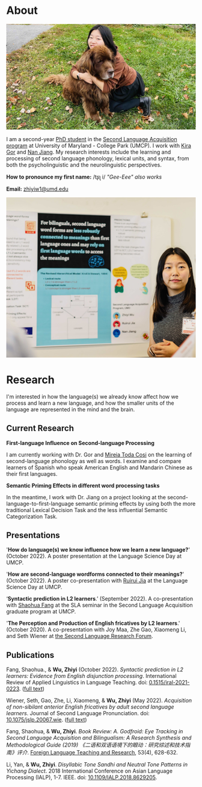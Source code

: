 # About
![my photo](Bruno.jpg)

I am a second-year [PhD student](https://arhusynergy.umd.edu/graduate-research/VoicesBlog#Secrets) in the [Second Language Acquisition program](https://sllc.umd.edu/directory/zhiyi-jenny-wu) at University of Maryland - College Park (UMCP). I work with [Kira Gor](https://sllc.umd.edu/directory/kira-gor) and [Nan Jiang](https://sllc.umd.edu/directory/nan-jiang). My research interests include the learning and processing of second language phonology, lexical units, and syntax, from both the psycholinguistic and the neurolinguistic perspectives.

**How to pronounce my first name:** /tʂʅ i/ _"Gee-Eee" also works_

**Email:** zhiyiw1@umd.edu

![my photo](Poster.jpg)


# **Research**
I'm interested in how the language(s) we already know affect how we process and learn a new language, and how the smaller units of the language are represented in the mind and the brain. 

## **Current Research**

**First-language Influence on Second-language Processing**

I am currently working with Dr. Gor and [Mireia Toda Cosi](https://sites.google.com/view/todacosi/home) on the learning of second-language phonology as well as words. I examine and compare learners of Spanish who speak American English and Mandarin Chinese as their first languages. 


**Semantic Priming Effects in different word processing tasks**

In the meantime, I work with Dr. Jiang on a project looking at the second-language-to-first-language semantic priming effects by using both the more traditional Lexical Decision Task and the less influential Semantic Categorization Task.


## **Presentations**

'**How do language(s) we know influence how we learn a new language?**' (October 2022). A poster presentation at the Language Science Day at UMCP.

'**How are second-language wordforms connected to their meanings?**' (October 2022). A poster co-presentation with [Ruirui Jia](https://www.researchgate.net/profile/Ruirui-Jia) at the Language Science Day at UMCP.

‘**Syntactic prediction in L2 learners**.’ (September 2022). A co-presentation with [Shaohua Fang](https://www.researchgate.net/profile/Shaohua-Fang-3) at the SLA seminar in the Second Language Acquisition graduate program at UMCP.

'**The Perception and Production of English fricatives by L2 learners**.' (October 2020). A co-presentation with Joy Maa, Zhe Gao, Xiaomeng Li, and Seth Wiener at [the Second Language Research Forum](https://my.vanderbilt.edu/slrf2020/files/2019/09/Second-Language-Research-Forum-2020_-10.12.pdf).

## **Publications**

Fang, Shaohua., & **Wu, Zhiyi** (October 2022). _Syntactic prediction in L2 learners: Evidence from English disjunction processing_. International Review of Applied Linguistics in Language Teaching. doi: [0.1515/iral-2021-0223](https://www.degruyter.com/document/doi/10.1515/iral-2021-0223/html?lang=en). ([full text](https://drive.google.com/file/d/1QQyZiB2dOy7eWyPA8qM-15bBe4GB6ZVV/view?usp=sharing))

Wiener, Seth, Gao, Zhe, Li, Xiaomeng, & **Wu, Zhiyi** (May 2022). _Acquisition of non-sibilant anterior English fricatives by adult second language learners_. Journal of Second Language Pronunciation. doi: [10.1075/jslp.20067.wie](https://benjamins.com/catalog/jslp.20067.wie). ([full text](https://drive.google.com/file/d/1LMNdfB8zkwZwmVG5BKmL3psFj6LdbSTO/view?usp=sharing))

Fang, Shaohua, & **Wu, Zhiyi**. _Book Review: A. Godfroid: Eye Tracking in Second Language Acquisition and Bilingualism: A Research Synthesis and Methodological Guide (2019) 《二语和双语语境下的眼动：研究综述和技术指南》评介_. [Foreign Language Teaching and Research](http://old.fltr.ac.cn/CN/Y2021/V53/I4/628), 53(4), 628-632. 

Li, Yan, & **Wu, Zhiyi**. _Disyllabic Tone Sandhi and Neutral Tone Patterns in Yichang Dialect_. 2018 International Conference on Asian Language Processing (IALP), 1-7. IEEE. doi: [10.1109/IALP.2018.8629205](https://ieeexplore.ieee.org/document/8629205).

